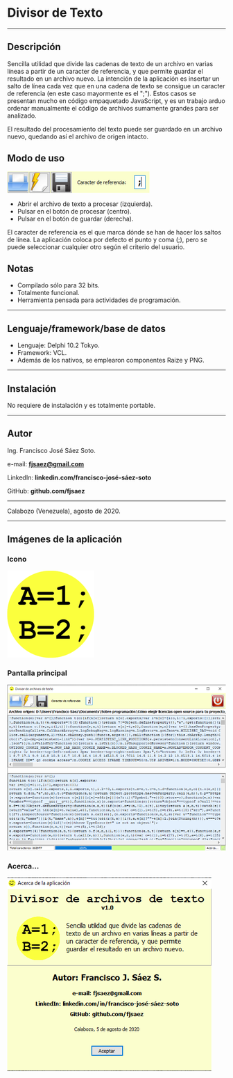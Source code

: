# Divisor de Texto

---

## Descripción

Sencilla utilidad que divide las cadenas de texto de un archivo en varias líneas a partir de un caracter de referencia, y que permite guardar el resultado en un archivo nuevo. La intención de la aplicación es insertar un salto de línea cada vez que en una cadena de texto se consigue un caracter de referencia (en este caso mayormente es el ";"). Estos casos se presentan mucho en código empaquetado JavaScript, y es un trabajo arduo ordenar manualmente el código de archivos sumamente grandes para ser analizado.

El resultado del procesamiento del texto puede ser guardado en un archivo nuevo, quedando así el archivo de origen intacto.

## Modo de uso

![Abrir](Imagen/botones.png)


* Abrir el archivo de texto a procesar (izquierda). 
* Pulsar en el botón de procesar (centro).
* Pulsar en el botón de guardar (derecha).

El caracter de referencia es el que marca dónde se han de hacer los saltos de línea. La aplicación coloca por defecto el punto y coma (;), pero se puede seleccionar cualquier otro según el criterio del usuario.

## Notas

* Compilado sólo para 32 bits.
* Totalmente funcional.
* Herramienta pensada para actividades de programación.

---

## Lenguaje/framework/base de datos

* Lenguaje: Delphi 10.2 Tokyo. 
* Framework: VCL. 
* Además de los nativos, se emplearon componentes Raize y PNG.

---

## Instalación

No requiere de instalación y es totalmente portable.

---

## Autor

Ing. Francisco José Sáez Soto.

e-mail: **fjsaez@gmail.com**

LinkedIn: **linkedin.com/francisco-josé-sáez-soto**

GitHub: **github.com/fjsaez**

---

Calabozo (Venezuela), agosto de 2020.

---

## Imágenes de la aplicación

### Icono

![Reproductor de Música](Imagen/icono.png)

### Pantalla principal

![Pantalla principal](Imagen/pantalla_principal.png)

### Acerca...

![Acerca de la aplicación](Imagen/pantalla_acerca.png)